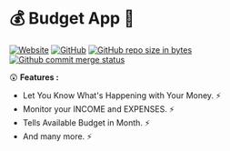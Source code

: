 # 💰 Budget App 💸

[![Website](https://img.shields.io/website-up-down-green-red/http/shields.io.svg?label=my-website)](https://majhirockzz.github.io/JS-Project-2/)
[![GitHub](https://img.shields.io/github/license/mashape/apistatus.svg)](https://github.com/MajhiRockzZ/JS-Project-2/blob/master/LICENSE)
[![GitHub repo size in bytes](https://img.shields.io/badge/repo%20size-266%20KB-blue.svg)](https://github.com/MajhiRockzZ/JS-Project-2)
[![Github commit merge status](https://img.shields.io/github/commit-status/badges/shields/master/5d4ab86b1b5ddfb3c4a70a70bd19932c52603b8c.svg)](https://github.com/MajhiRockzZ/JS-Project-2)



😲  **Features :**


- Let You Know What's Happening with Your Money. ⚡️ 
- Monitor your INCOME and EXPENSES. ⚡️ 
- Tells Available Budget in Month. ⚡️ 
- And many more. ⚡️ 
